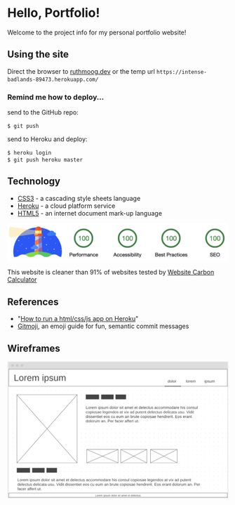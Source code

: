 # Hello, Portfolio!

Welcome to the project info for my personal portfolio website!

## Using the site

Direct the browser to [ruthmoog.dev](https://www.ruthmoog.dev) or the temp url `https://intense-badlands-89473.herokuapp.com/`

### Remind me how to deploy...

send to the GitHub repo:
```shell
$ git push
```
send to Heroku and deploy:
```shell
$ heroku login
$ git push heroku master
```

## Technology

 - [CSS3](https://developer.mozilla.org/en-US/docs/Archive/CSS3) - a cascading style sheets language
 - [Heroku](https://www.heroku.com/) - a cloud platform service
 - [HTML5](https://w3.org/html/logo) - an internet document mark-up language

![Lighthouse check](./images/lighthouse.png)

This website is cleaner than 91% of websites tested by [Website Carbon Calculator](https://www.websitecarbon.com/website/ruthmoog-dev/)

## References

- "[How to run a html/css/js app on Heroku](https://medium.com/@winnieliang/how-to-run-a-simple-html-css-javascript-application-on-heroku-4e664c541b0b)"
- [Gitmoji](https://gitmoji.carloscuesta.me/), an emoji guide for fun, semantic commit messages

## Wireframes

![Example 'About Me' webpage](./images/wireframe-about.png)
